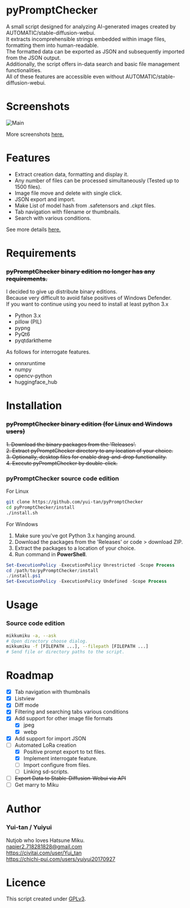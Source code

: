# pyPromptChecker
A small script designed for analyzing AI-generated images created by AUTOMATIC/stable-diffusion-webui.  
It extracts incomprehensible strings embedded within image files, formatting them into human-readable.  
The formatted data can be exported as JSON and subsequently imported from the JSON output.  
Additionally, the script offers in-data search and basic file management functionalities.  
All of these features are accessible even without AUTOMATIC/stable-diffusion-webui.


# Screenshots
![Main](https://user-images.githubusercontent.com/121333129/270104343-eebf6863-d429-4233-ac82-24ff9d041aab.png)

More screenshots [here.](description.md#screenshots)

# Features

- Extract creation data, formatting and display it.
- Any number of files can be processed simultaneously (Tested up to 1500 files).
- Image file move and delete with single click.
- JSON export and import.
- Make List of model hash from .safetensors and .ckpt files.
- Tab navigation with filename or thumbnails.
- Search with various conditions.

See more details [here.](description.md)


# Requirements  
### ~~pyPromptChecker binary edition no longer has any requirements.~~ 
I decided to give up distribute binary editions.  
Because very difficult to avoid false positives of Windows Defender.  
If you want to continue using you need to install at least python 3.x  

- Python 3.x
- pillow (PIL)
- pypng
- PyQt6
- pyqtdarktheme

As follows for interrogate features.
- onnxruntime
- numpy
- opencv-python
- huggingface_hub

# Installation
### ~~pyPromptChecker binary edition (for Linux and Windows users)~~   
~~1. Download the binary packages from the 'Releases'.~~  
~~2. Extract pyPromptChecker directory to any location of your choice.~~  
~~3. Optionally, desktop files for enable drag-and-drop functionality.~~  
~~4. Execute pyPromptChecker by double-click.~~ 

### pyPromptChecker source code edition

For Linux
````bash
git clone https://github.com/yui-tan/pyPromptChecker
cd pyPromptChecker/install
./install.sh
````
For Windows
1. Make sure you've got Python 3.x hanging around. 
2. Download the packages from the 'Releases' or code > download ZIP.
3. Extract the packages to a location of your choice.
4. Run command in **PowerShell**.
```powershell
Set-ExecutionPolicy -ExecutionPolicy Unrestricted -Scope Process
cd /path/to/pyPromptChecker/install
./install.ps1
Set-ExecutionPolicy -ExecutionPolicy Undefined -Scope Process
```
# Usage
### Source code edition
```bash
mikkumiku -a, --ask  
# Open directory choose dialog.
mikkumiku -f [FILEPATH ...], --filepath [FILEPATH ...]  
# Send file or directory paths to the script.
```
# Roadmap
 - [x] Tab navigation with thumbnails
 - [x] Listview
 - [x] Diff mode
 - [x] Filtering and searching tabs various conditions
 - [x] Add support for other image file formats
    - [x] jpeg
    - [x] webp
 - [x] Add support for import JSON
 - [ ] Automated LoRa creation
    - [x] Positive prompt export to txt files.
    - [x] Implement interrogate feature.
    - [ ] Import configure from files.
    - [ ] Linking sd-scripts.
 - [ ] ~~Export Data to Stable-Diffusion-Webui via API~~
 - [ ] Get marry to Miku

 # Author
 ### Yui-tan / Yuiyui
 Nutjob who loves Hatsune Miku.  
 napier2.718281828@gmail.com  
 https://civitai.com/user/Yui_tan  
 https://chichi-pui.com/users/yuiyui20170927

 # Licence
This script created under [GPLv3](https://www.gnu.org/licenses/gpl-3.0.html).
